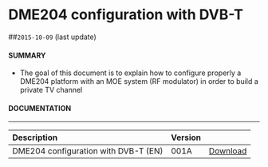 # DME204 configuration with DVB-T

##`2015-10-09` (last update)

#### **SUMMARY**
- The goal of this document is to explain how to configure properly a DME204 platform with an MOE system (RF modulator) in order to build a private TV channel

#### **DOCUMENTATION**
***********************************************************************
| Description                                                                      | Version |                 |
| :------------------------------------------------------------------------------- | :-------| :-------------- |
| DME204 configuration with DVB-T (EN)                                       | 001A    | [Download](https://github.com/innes-labs/archives/downloads/application-notes/DME204-configuration-in-DVB-T-mode-Application-note-001A_en.pdf)




